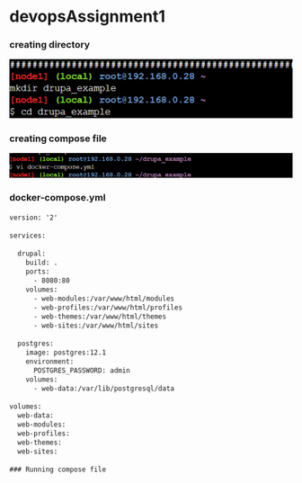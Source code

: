 # devopsAssignment1

### creating directory
![image1](images/image1.png)

### creating compose file
![image2](images/image2.png)

### docker-compose.yml
```commandline
version: '2'

services:

  drupal:
    build: .
    ports:
      - 8080:80
    volumes:
      - web-modules:/var/www/html/modules
      - web-profiles:/var/www/html/profiles
      - web-themes:/var/www/html/themes
      - web-sites:/var/www/html/sites

  postgres:
    image: postgres:12.1
    environment:
      POSTGRES_PASSWORD: admin
    volumes:
      - web-data:/var/lib/postgresql/data

volumes:
  web-data:
  web-modules:
  web-profiles:
  web-themes:
  web-sites:

### Running compose file


